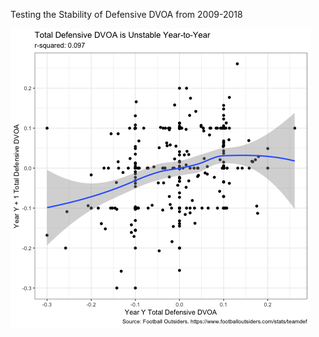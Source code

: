Testing the Stability of Defensive DVOA from 2009-2018

![alt text](https://github.com/friscojosh/defensive-dvoa-stabilty/blob/master/total_defensive_dvoa.png "")
